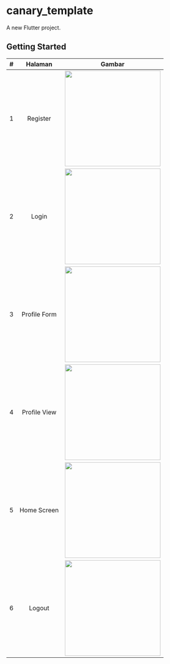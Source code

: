 # canary_template

A new Flutter project.

## Getting Started

<table>
  <thead>
    <tr>
      <th>#</th>
      <th>Halaman</th>
      <th>Gambar</th>
    </tr>
  </thead>
  <tbody>
    <tr>
      <td>1</td>
      <td align="center">Register</td>
      <td><img src="https://github.com/user-attachments/assets/6c23d923-d0db-48f4-ac31-2087e6678cb0" width="250"/></td>
    </tr>
    <tr>
      <td>2</td>
      <td align="center">Login</td>
      <td><img src="https://github.com/user-attachments/assets/ee216de3-5087-472b-a3c0-6e10166e65a4" width="250"/></td>
    </tr>
    <tr>
      <td>3</td>
      <td align="center">Profile Form</td>
      <td><img src="https://github.com/user-attachments/assets/a1c24ec4-ff0a-409e-939a-19021ef6f2e0" width="250"/></td>
    </tr>
    <tr>
      <td>4</td>
      <td align="center">Profile View</td>
      <td><img src="https://github.com/user-attachments/assets/bed5437d-a185-4170-92be-c70c617549f4" width="250"/></td>
    </tr>
    <tr>
      <td>5</td>
      <td align="center">Home Screen</td>
      <td><img src="https://github.com/user-attachments/assets/9631635a-da59-4d22-9a73-9aba7a5dbb49" width="250"/></td>
    </tr>
    <tr>
      <td>6</td>
      <td align="center">Logout</td>
      <td><img src="https://github.com/user-attachments/assets/2401272c-6341-4dc5-ab2a-269353315f0f" width="250"/></td>
    </tr>
  </tbody>
</table>
